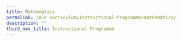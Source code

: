 ```yaml
---
title: Mathematics
permalink: /our-curriculum/Instructional-Programme/mathematics/
description: ""
third_nav_title: Instructional Programme
---
```

